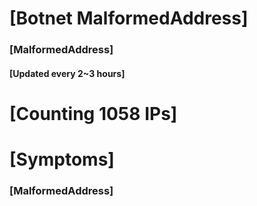 # [Botnet MalformedAddress]
### [MalformedAddress]
#### [Updated every 2~3 hours]

# [Counting 1058 IPs]

# [Symptoms] 
###   [MalformedAddress]
